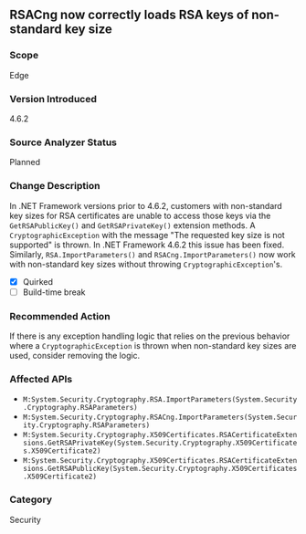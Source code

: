 ## RSACng now correctly loads RSA keys of non-standard key size

### Scope
Edge

### Version Introduced
4.6.2

### Source Analyzer Status
Planned

### Change Description
In .NET Framework versions prior to 4.6.2, customers with non-standard
key sizes for RSA certificates are unable to access those keys via the
`GetRSAPublicKey()` and `GetRSAPrivateKey()` extension methods.  A
`CryptographicException` with the message "The requested key size is
not supported" is thrown. In .NET Framework 4.6.2 this issue has been
fixed. Similarly, `RSA.ImportParameters()` and
`RSACng.ImportParameters()` now work with non-standard key sizes
without throwing `CryptographicException`'s.

- [X] Quirked
- [ ] Build-time break

### Recommended Action
If there is any exception handling logic that relies on the previous
behavior where a `CryptographicException` is thrown when non-standard
key sizes are used, consider removing the logic.

### Affected APIs
* `M:System.Security.Cryptography.RSA.ImportParameters(System.Security.Cryptography.RSAParameters)`
* `M:System.Security.Cryptography.RSACng.ImportParameters(System.Security.Cryptography.RSAParameters)`
* `M:System.Security.Cryptography.X509Certificates.RSACertificateExtensions.GetRSAPrivateKey(System.Security.Cryptography.X509Certificates.X509Certificate2)`
* `M:System.Security.Cryptography.X509Certificates.RSACertificateExtensions.GetRSAPublicKey(System.Security.Cryptography.X509Certificates.X509Certificate2)`

### Category
Security

<!-- breaking change id: 148 -->
